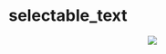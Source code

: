 # selectable_text

<div align='center'>
  <img src='https://github.com/phferreira/assets/blob/master/images/selectable_text.png'/>
</div>
